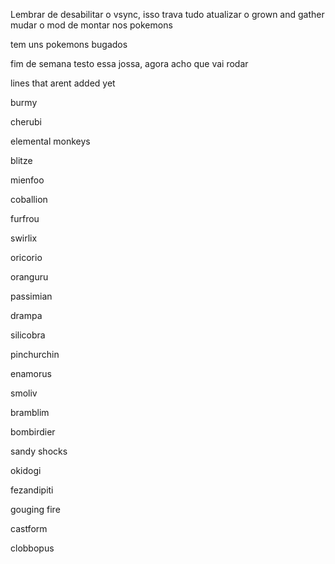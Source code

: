 Lembrar de desabilitar o vsync, isso trava tudo
atualizar o grown and gather
mudar o mod de montar nos pokemons

tem uns pokemons bugados

fim de semana testo essa jossa, agora acho que vai rodar


lines that arent added yet

burmy

cherubi

elemental monkeys

blitze

mienfoo

coballion

furfrou

swirlix

oricorio

oranguru

passimian

drampa

silicobra

pinchurchin

enamorus

smoliv

bramblim

bombirdier

sandy shocks

okidogi

fezandipiti

gouging fire

castform

clobbopus
